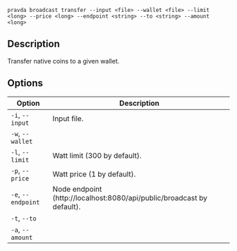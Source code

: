 <!--
THIS FILE IS GENERATED. DO NOT EDIT MANUALLY!
-->

```pravda broadcast transfer --input <file> --wallet <file> --limit <long> --price <long> --endpoint <string> --to <string> --amount <long>```

## Description
Transfer native coins to a given wallet.
## Options

|Option|Description|
|----|----|
|`-i`, `--input`|Input file.
|`-w`, `--wallet`|
|`-l`, `--limit`|Watt limit (300 by default).
|`-p`, `--price`|Watt price (1 by default).
|`-e`, `--endpoint`|Node endpoint (http://localhost:8080/api/public/broadcast by default).
|`-t`, `--to`|
|`-a`, `--amount`|
